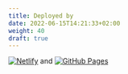 ```yaml
---
title: Deployed by
date: 2022-06-15T14:21:33+02:00
weight: 40
draft: true
---
```

[![Netlify](netlify)](https://netlify.com) and
[![GitHub Pages](github)](https://github.com)
